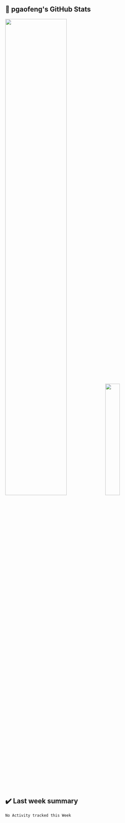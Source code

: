 ## :closed_book: pgaofeng's GitHub Stats
<p float="left">
  <img src="https://github-readme-stats.vercel.app/api?username=pgaofeng&show_icons=true" width="62%" />
  <img src="https://github-readme-stats.vercel.app/api/top-langs/?username=pgaofeng" width="30%"/> 
</p>


## :heavy_check_mark: Last week summary
 <!--START_SECTION:waka-->
```text
No Activity tracked this Week
```
<!--END_SECTION:waka-->

